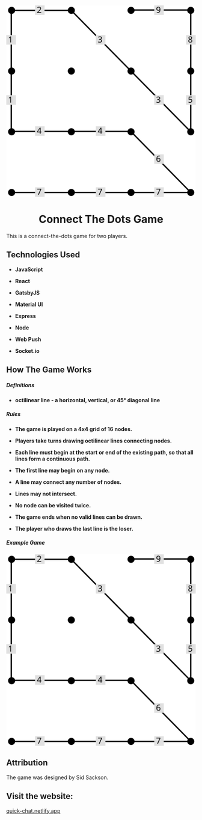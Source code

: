 <p align="center"><img src="/Images/example-game.svg" alt="An image of a finished game of connect the dots."></p>

<h1 align="center">
  Connect The Dots Game
</h1>

This is a connect-the-dots game for two players.

## Technologies Used

- **JavaScript**

- **React**

- **GatsbyJS**

- **Material UI**

- **Express**

- **Node**

- **Web Push**

- **Socket.io**

## How The Game Works

##### Definitions

- **octilinear line - a horizontal, vertical, or 45° diagonal line**

##### Rules

- **The game is played on a 4x4 grid of 16 nodes.**

- **Players take turns drawing octilinear lines connecting nodes.**

- **Each line must begin at the start or end of the existing path, so that all lines form a continuous path.**

- **The first line may begin on any node.**

- **A line may connect any number of nodes.**

- **Lines may not intersect.**

- **No node can be visited twice.**

- **The game ends when no valid lines can be drawn.**

- **The player who draws the last line is the loser.**

##### Example Game

<img src="/Images/example-game.svg" alt="An image of a finished game of connect the dots.">

## Attribution

The game was designed by Sid Sackson.

## Visit the website:

[quick-chat.netlify.app](https://quick-chat.netlify.app/)
